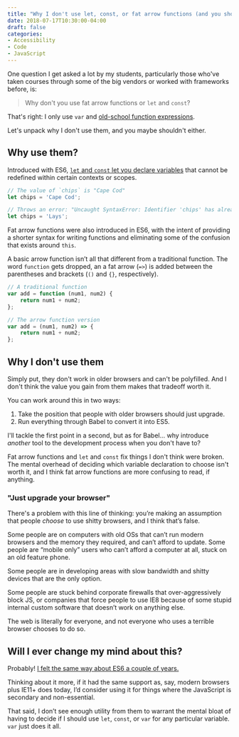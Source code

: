 ```yaml
---
title: "Why I don't use let, const, or fat arrow functions (and you shouldn't either)"
date: 2018-07-17T10:30:00-04:00
draft: false
categories:
- Accessibility
- Code
- JavaScript
---
```


One question I get asked a lot by my students, particularly those who've taken courses through some of the big vendors or worked with frameworks before, is:

> Why don't you use fat arrow functions or `let` and `const`?

That's right: I only use `var` and [old-school function expressions](/function-expressions-vs-function-declarations/).

Let's unpack why I don't use them, and you maybe shouldn't either.

## Why use them?

Introduced with ES6, [`let` and `const` let you declare variables](/let-var-and-const/) that cannot be redefined within certain contexts or scopes.

```js
// The value of `chips` is "Cape Cod"
let chips = 'Cape Cod';

// Throws an error: "Uncaught SyntaxError: Identifier 'chips' has already been declared"
let chips = 'Lays';
```

Fat arrow functions were also introduced in ES6, with the intent of providing a shorter syntax for writing functions and eliminating some of the confusion that exists around `this`.

A basic arrow function isn’t all that different from a traditional function. The word `function` gets dropped, an a fat arrow (`=>`) is added between the parentheses and brackets (`()` and `{}`, respectively).

```js
// A traditional function
var add = function (num1, num2) {
	return num1 + num2;
};

// The arrow function version
var add = (num1, num2) => {
	return num1 + num2;
};
```

## Why I don't use them

Simply put, they don't work in older browsers and can't be polyfilled. And I don't think the value you gain from them makes that tradeoff worth it.

You can work around this in two ways:

1. Take the position that people with older browsers should just upgrade.
2. Run everything through Babel to convert it into ES5.

I'll tackle the first point in a second, but as for Babel... why introduce *another* tool to the development process when you don't have to?

Fat arrow functions and `let` and `const` fix things I don't think were broken. The mental overhead of deciding which variable declaration to choose isn't worth it, and I think fat arrow functions are more confusing to read, if anything.

### "Just upgrade your browser"

There's a problem with this line of thinking: you’re making an assumption that people *choose* to use shitty browsers, and I think that’s false.

Some people are on computers with old OSs that can’t run modern browsers and the memory they required, and can’t afford to update. Some people are “mobile only” users who can’t afford a computer at all, stuck on an old feature phone.

Some people are in developing areas with slow bandwidth and shitty devices that are the only option.

Some people are stuck behind corporate firewalls that over-aggressively block JS, or companies that force people to use IE8 because of some stupid internal custom software that doesn’t work on anything else.

The web is literally for everyone, and not everyone who uses a terrible browser chooses to do so.

## Will I ever change my mind about this?

Probably! [I felt the same way about ES6 a couple of years.](https://shoptalkshow.com/episodes/274-vanilla-js-chris-ferdinandi/)

Thinking about it more, if it had the same support as, say, modern browsers plus IE11+ does today, I’d consider using it for things where the JavaScript is secondary and non-essential.

That said, I don’t see enough utility from them to warrant the mental bloat of having to decide if I should use `let`, `const`, or `var` for any particular variable. `var` just does it all.